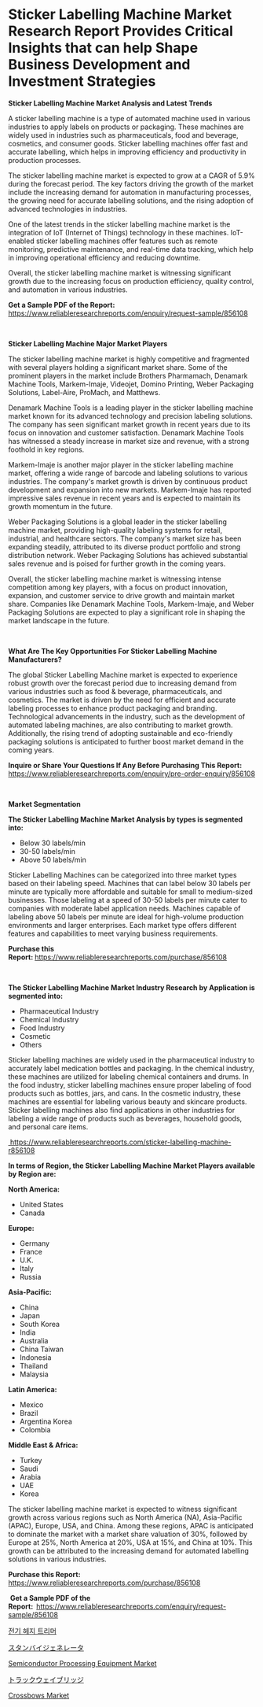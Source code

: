 <p><h1>Sticker Labelling Machine Market Research Report Provides Critical Insights that can help Shape Business Development and Investment Strategies</h1></p><p><strong>Sticker Labelling Machine Market Analysis and Latest Trends</strong></p>
<p><p>A sticker labelling machine is a type of automated machine used in various industries to apply labels on products or packaging. These machines are widely used in industries such as pharmaceuticals, food and beverage, cosmetics, and consumer goods. Sticker labelling machines offer fast and accurate labelling, which helps in improving efficiency and productivity in production processes.</p><p>The sticker labelling machine market is expected to grow at a CAGR of 5.9% during the forecast period. The key factors driving the growth of the market include the increasing demand for automation in manufacturing processes, the growing need for accurate labelling solutions, and the rising adoption of advanced technologies in industries.</p><p>One of the latest trends in the sticker labelling machine market is the integration of IoT (Internet of Things) technology in these machines. IoT-enabled sticker labelling machines offer features such as remote monitoring, predictive maintenance, and real-time data tracking, which help in improving operational efficiency and reducing downtime.</p><p>Overall, the sticker labelling machine market is witnessing significant growth due to the increasing focus on production efficiency, quality control, and automation in various industries.</p></p>
<p><strong>Get a Sample PDF of the Report:&nbsp;</strong> <a href="https://www.reliableresearchreports.com/enquiry/request-sample/856108">https://www.reliableresearchreports.com/enquiry/request-sample/856108</a></p>
<p>&nbsp;</p>
<p><strong>Sticker Labelling Machine Major Market Players</strong></p>
<p><p>The sticker labelling machine market is highly competitive and fragmented with several players holding a significant market share. Some of the prominent players in the market include Brothers Pharmamach, Denamark Machine Tools, Markem-Imaje, Videojet, Domino Printing, Weber Packaging Solutions, Label-Aire, ProMach, and Matthews.</p><p>Denamark Machine Tools is a leading player in the sticker labelling machine market known for its advanced technology and precision labeling solutions. The company has seen significant market growth in recent years due to its focus on innovation and customer satisfaction. Denamark Machine Tools has witnessed a steady increase in market size and revenue, with a strong foothold in key regions.</p><p>Markem-Imaje is another major player in the sticker labelling machine market, offering a wide range of barcode and labeling solutions to various industries. The company's market growth is driven by continuous product development and expansion into new markets. Markem-Imaje has reported impressive sales revenue in recent years and is expected to maintain its growth momentum in the future.</p><p>Weber Packaging Solutions is a global leader in the sticker labelling machine market, providing high-quality labeling systems for retail, industrial, and healthcare sectors. The company's market size has been expanding steadily, attributed to its diverse product portfolio and strong distribution network. Weber Packaging Solutions has achieved substantial sales revenue and is poised for further growth in the coming years.</p><p>Overall, the sticker labelling machine market is witnessing intense competition among key players, with a focus on product innovation, expansion, and customer service to drive growth and maintain market share. Companies like Denamark Machine Tools, Markem-Imaje, and Weber Packaging Solutions are expected to play a significant role in shaping the market landscape in the future.</p></p>
<p>&nbsp;</p>
<p><strong>What Are The Key Opportunities For Sticker Labelling Machine Manufacturers?</strong></p>
<p><p>The global Sticker Labelling Machine market is expected to experience robust growth over the forecast period due to increasing demand from various industries such as food & beverage, pharmaceuticals, and cosmetics. The market is driven by the need for efficient and accurate labeling processes to enhance product packaging and branding. Technological advancements in the industry, such as the development of automated labeling machines, are also contributing to market growth. Additionally, the rising trend of adopting sustainable and eco-friendly packaging solutions is anticipated to further boost market demand in the coming years.</p></p>
<p><strong>Inquire or Share Your Questions If Any Before Purchasing This Report:</strong> <a href="https://www.reliableresearchreports.com/enquiry/pre-order-enquiry/856108">https://www.reliableresearchreports.com/enquiry/pre-order-enquiry/856108</a></p>
<p>&nbsp;</p>
<p><strong>Market Segmentation</strong></p>
<p><strong>The Sticker Labelling Machine Market Analysis by types is segmented into:</strong></p>
<p><ul><li>Below 30 labels/min</li><li>30-50 labels/min</li><li>Above 50 labels/min</li></ul></p>
<p><p>Sticker Labelling Machines can be categorized into three market types based on their labeling speed. Machines that can label below 30 labels per minute are typically more affordable and suitable for small to medium-sized businesses. Those labeling at a speed of 30-50 labels per minute cater to companies with moderate label application needs. Machines capable of labeling above 50 labels per minute are ideal for high-volume production environments and larger enterprises. Each market type offers different features and capabilities to meet varying business requirements.</p></p>
<p><strong>Purchase this Report:&nbsp;</strong><a href="https://www.reliableresearchreports.com/purchase/856108">https://www.reliableresearchreports.com/purchase/856108</a></p>
<p>&nbsp;</p>
<p><strong>The Sticker Labelling Machine Market Industry Research by Application is segmented into:</strong></p>
<p><ul><li>Pharmaceutical Industry</li><li>Chemical Industry</li><li>Food Industry</li><li>Cosmetic</li><li>Others</li></ul></p>
<p><p>Sticker labelling machines are widely used in the pharmaceutical industry to accurately label medication bottles and packaging. In the chemical industry, these machines are utilized for labeling chemical containers and drums. In the food industry, sticker labelling machines ensure proper labeling of food products such as bottles, jars, and cans. In the cosmetic industry, these machines are essential for labeling various beauty and skincare products. Sticker labelling machines also find applications in other industries for labeling a wide range of products such as beverages, household goods, and personal care items.</p></p>
<p><a href="https://www.reliableresearchreports.com/sticker-labelling-machine-r856108">&nbsp;https://www.reliableresearchreports.com/sticker-labelling-machine-r856108</a></p>
<p><strong>In terms of Region, the Sticker Labelling Machine Market Players available by Region are:</strong></p>
<p>
    <p> <strong> North America: </strong>
        <ul>
            <li>United States</li>
            <li>Canada</li>
        </ul>
        </p> 
    <p> <strong> Europe: </strong>
        <ul>
            <li>Germany</li>
            <li>France</li>
            <li>U.K.</li>
            <li>Italy</li>
            <li>Russia</li>
        </ul>
        </p> 
    <p> <strong> Asia-Pacific: </strong>
        <ul>
            <li>China</li>
            <li>Japan</li>
            <li>South Korea</li>
            <li>India</li>
            <li>Australia</li>
            <li>China Taiwan</li>
            <li>Indonesia</li>
            <li>Thailand</li>
            <li>Malaysia</li>
        </ul>
        </p> 
    <p> <strong> Latin America: </strong>
        <ul>
            <li>Mexico</li>
            <li>Brazil</li>
            <li>Argentina Korea</li>
            <li>Colombia</li>
        </ul>
        </p> 
    <p> <strong> Middle East & Africa: </strong>
        <ul>
            <li>Turkey</li>
            <li>Saudi</li>
            <li>Arabia</li>
            <li>UAE</li>
            <li>Korea</li>
        </ul>
    </p>
    </p>
<p><p>The sticker labelling machine market is expected to witness significant growth across various regions such as North America (NA), Asia-Pacific (APAC), Europe, USA, and China. Among these regions, APAC is anticipated to dominate the market with a market share valuation of 30%, followed by Europe at 25%, North America at 20%, USA at 15%, and China at 10%. This growth can be attributed to the increasing demand for automated labelling solutions in various industries.</p></p>
<p><strong>Purchase this Report: </strong><a href="https://www.reliableresearchreports.com/purchase/856108">https://www.reliableresearchreports.com/purchase/856108</a></p>
<p>&nbsp;<strong>Get a Sample PDF of the Report:&nbsp;&nbsp;</strong><a href="https://www.reliableresearchreports.com/enquiry/request-sample/856108">https://www.reliableresearchreports.com/enquiry/request-sample/856108</a></p>
<p><strong></strong></p>
<p><p><a href="https://medium.com/@randyhuel1979/%EC%A0%84%EA%B8%B0-%EA%B0%80%EC%8B%9C-%EC%A0%9C%EB%B9%99%EA%B8%B0-%EC%8B%9C%EC%9E%A5%EC%9D%80-%EC%8B%9C%EC%9E%A5-%EC%A0%90%EC%9C%A0%EC%9C%A8-%EC%8B%9C%EC%9E%A5-%ED%8A%B8%EB%A0%8C%EB%93%9C-%EB%B0%8F-%EC%8B%9C%EC%9E%A5-%EC%84%B1%EC%9E%A5%EC%97%90-%EB%8C%80%ED%95%9C-%EC%A0%95%EB%B3%B4%EB%A5%BC-%EC%A0%9C%EA%B3%B5%ED%95%A9%EB%8B%88%EB%8B%A4-cae2f40934f9">전기 헤지 트리머</a></p><p><a href="https://medium.com/@isacsimnis20231/%E3%82%B9%E3%82%BF%E3%83%B3%E3%83%90%E3%82%A4%E7%99%BA%E9%9B%BB%E6%A9%9F%E5%B8%82%E5%A0%B4-2031%E5%B9%B4%E3%81%BE%E3%81%A7%E3%81%AE%E6%88%90%E5%8A%9F%E3%81%99%E3%82%8B%E4%BC%81%E6%A5%AD%E6%88%A6%E7%95%A5%E3%81%AE%E9%8D%B5%E3%82%92%E4%BA%88%E6%B8%AC-0a64a6ba2e79">スタンバイジェネレータ</a></p><p><a href="https://www.linkedin.com/pulse/semiconductor-processing-equipment-market-size-trends-complete-r72ie?trackingId=xN2oPdVkiMgEtj1TNxmtWw%3D%3D">Semiconductor Processing Equipment Market</a></p><p><a href="https://medium.com/@jewelardner5656/%E3%83%88%E3%83%A9%E3%83%83%E3%82%AF%E3%81%AE%E3%82%A6%E3%82%A7%E3%82%A4%E3%83%88%E3%83%96%E3%83%AA%E3%83%83%E3%82%B8%E5%B8%82%E5%A0%B4%E5%88%86%E6%9E%90-%E3%81%9D%E3%81%AEcagr-%E5%B8%82%E5%A0%B4%E3%82%BB%E3%82%B0%E3%83%A1%E3%83%B3%E3%83%86%E3%83%BC%E3%82%B7%E3%83%A7%E3%83%B3-%E3%81%8A%E3%82%88%E3%81%B3%E4%B8%96%E7%95%8C%E7%9A%84%E3%81%AA%E7%94%A3%E6%A5%AD%E6%A6%82%E8%A6%81-cd81d40a3406">トラックウェイブリッジ</a></p><p><a href="https://www.linkedin.com/pulse/crossbows-market-size-outlook-forecast-2024-2031-we-do-research-kmize?trackingId=SwHqh8gFfQcYDyu8gU3ilQ%3D%3D">Crossbows Market</a></p></p>